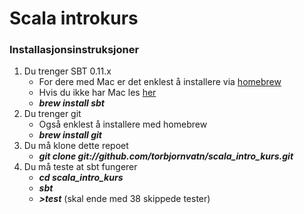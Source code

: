 Scala introkurs
=====================


### Installasjonsinstruksjoner

1. Du trenger SBT 0.11.x
	- For dere med Mac er det enklest å installere via [homebrew](http://mxcl.github.com/homebrew/) 
	- Hvis du ikke har Mac les [her](https://github.com/harrah/xsbt/wiki/Getting-Started-Setup) 
	- ***brew install sbt***
2. Du trenger git
	- Også enklest å installere med homebrew 
	- ***brew install git***
3. Du må klone dette repoet
	- ***git clone git://github.com/torbjornvatn/scala_intro_kurs.git***
4. Du må teste at sbt fungerer
	- ***cd scala_intro_kurs***
	- ***sbt***
	- ***>test*** (skal ende med 38 skippede tester)

